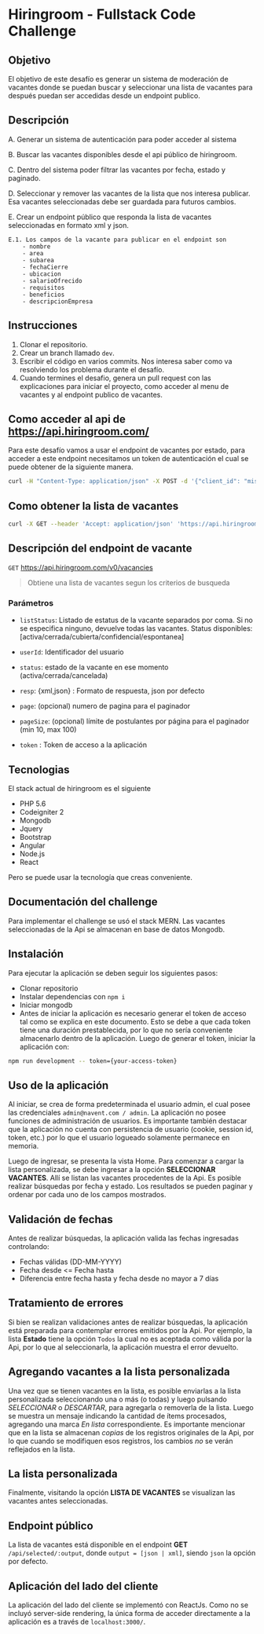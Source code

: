 # Hiringroom -  Fullstack Code Challenge

Objetivo
---------

El objetivo de este desafío es generar un sistema de moderación de vacantes donde se puedan buscar y seleccionar una lista de vacantes para después puedan ser accedidas desde un endpoint publico.

Descripción
-----------

A. Generar un sistema de autenticación para poder acceder al sistema

B. Buscar las vacantes disponibles desde el api público de hiringroom.

C. Dentro del sistema poder filtrar las vacantes por fecha, estado y paginado.

D. Seleccionar y remover las vacantes de la lista que nos interesa publicar. Esa vacantes seleccionadas debe ser guardada para futuros cambios.

E. Crear un endpoint público que responda la lista de vacantes seleccionadas en formato xml y json.

    E.1. Los campos de la vacante para publicar en el endpoint son
        - nombre
        - area
        - subarea
        - fechaCierre
        - ubicacion
        - salarioOfrecido
        - requisitos
        - beneficios
        - descripcionEmpresa

Instrucciones
--------------

1. Clonar el repositorio.
2. Crear un branch llamado `dev`.
3. Escribir el código en varios commits. Nos interesa saber como va resolviendo los problema durante el desafío.
4. Cuando termines el desafio, genera un pull request con las explicaciones para iniciar el proyecto, como acceder al menu de vacantes y al endpoint publico de vacantes.

Como acceder al api de https://api.hiringroom.com/
--------------------------------------

Para este desafío vamos a usar el endpoint de vacantes por estado, para acceder a este endpoint necesitamos un token de autenticación el cual se puede obtener de la siguiente manera.

```bash
curl -H "Content-Type: application/json" -X POST -d '{"client_id": "misentrevistas", "client_secret": "c6a36be30918192c645b5bb87f185054"}' https://api.hiringroom.com/v0/authenticate/login
```

Como obtener la lista de vacantes
---------------------------------

```bash
curl -X GET --header 'Accept: application/json' 'https://api.hiringroom.com/v0/vacancies?listStatus=activa&userId=5767f2bb820cbf846f59de03&page=0&pageSize=20&token={your-access-token}
```

Descripción del endpoint de vacante
-----------------------------------

`GET` https://api.hiringroom.com/v0/vacancies
> Obtiene una lista de vacantes segun los criterios de busqueda

### Parámetros

- `listStatus`: Listado de estatus de la vacante separados por coma. Si no se especifica ninguno, devuelve todas las vacantes. Status disponibles: [activa/cerrada/cubierta/confidencial/espontanea]

- `userId`:  Identificador del usuario

- `status`: estado de la vacante en ese momento (activa/cerrada/cancelada)

- `resp`: {xml,json} : Formato de respuesta, json por defecto

- `page`: (opcional) numero de pagina para el paginador

- `pageSize`: (opcional) límite de postulantes por página para el paginador (min 10, max 100)

- `token` : Token de acceso a la aplicación

Tecnologias
-----------

El stack actual de hiringroom es el siguiente

- PHP 5.6
- Codeigniter 2
- Mongodb
- Jquery
- Bootstrap
- Angular
- Node.js
- React

Pero se puede usar la tecnología que creas conveniente.

Documentación del challenge
---------------------------

Para implementar el challenge se usó el stack MERN. Las vacantes seleccionadas de
la Api se almacenan en base de datos Mongodb.

Instalación
-----------

Para ejecutar la aplicación se deben seguir los siguientes pasos:

- Clonar repositorio
- Instalar dependencias con `npm i`
- Iniciar mongodb
- Antes de iniciar la aplicación es necesario generar el token de acceso
tal como se explica en este documento. Esto se debe a que cada token tiene
una duración prestablecida, por lo que no sería conveniente almacenarlo dentro
de la aplicación.
Luego de generar el token, iniciar la aplicación con:

```bash
npm run development -- token={your-access-token}
```
Uso de la aplicación
--------------------

Al iniciar, se crea de forma predeterminada el usuario admin, el cual posee
las credenciales `admin@navent.com / admin`. La aplicación no posee funciones de
administración de usuarios. Es importante también destacar que la aplicación no cuenta
con persistencia de usuario (cookie, session id, token, etc.) por lo que el usuario
logueado solamente permanece en memoria.

Luego de ingresar, se presenta la vista Home. Para comenzar a cargar la lista personalizada,
se debe ingresar a la opción **SELECCIONAR VACANTES**. Allí se listan las vacantes procedentes
de la Api. Es posible realizar búsquedas por fecha y estado. Los resultados se pueden paginar
y ordenar por cada uno de los campos mostrados.

Validación de fechas
--------------------

Antes de realizar búsquedas, la aplicación valida las fechas ingresadas controlando:

- Fechas válidas (DD-MM-YYYY)
- Fecha desde <= Fecha hasta
- Diferencia entre fecha hasta y fecha desde no mayor a 7 días

Tratamiento de errores
----------------------

Si bien se realizan validaciones antes de realizar búsquedas, la aplicación está preparada
para contemplar errores emitidos por la Api. Por ejemplo, la lista **Estado** tiene la opción
`Todos` la cual no es aceptada como válida por la Api, por lo que al seleccionarla, la aplicación
muestra el error devuelto.

Agregando vacantes a la lista personalizada
-------------------------------------------

Una vez que se tienen vacantes en la lista, es posible enviarlas a la lista personalizada seleccionando
una o más (o todas) y luego pulsando *SELECCIONAR* o *DESCARTAR*, para agregarla o removerla de la lista.
Luego se muestra un mensaje indicando la cantidad de ítems procesados, agregando una marca *En lista* correspondiente.
Es importante mencionar que en la lista se almacenan *copias* de los registros originales de la Api, por lo que
cuando se modifiquen esos registros, los cambios *no* se verán reflejados en la lista.

La lista personalizada
----------------------

Finalmente, visitando la opción **LISTA DE VACANTES** se visualizan las vacantes antes seleccionadas.

Endpoint público
----------------

La lista de vacantes está disponible en el endpoint **GET** `/api/selected/:output`, donde `output = [json | xml]`,
siendo `json` la opción por defecto.

Aplicación del lado del cliente
-------------------------------

La aplicación del lado del cliente se implementó con ReactJs. Como no se incluyó server-side rendering, la única forma de 
acceder directamente a la aplicación es a través de `localhost:3000/`.
